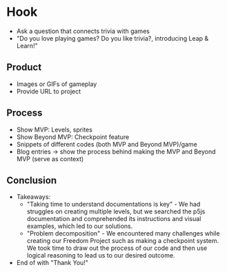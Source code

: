 # Hook
* Ask a question that connects trivia with games
* "Do you love playing games? Do you like trivia?, introducing  Leap & Learn!"

## Product
* Images or GIFs of gameplay
* Provide URL to project

## Process
* Show MVP: Levels, sprites
* Show Beyond MVP: Checkpoint feature
* Snippets of different codes (both MVP and Beyond MVP)/game
* Blog entries -> show the process behind making the MVP and Beyond MVP (serve as context)

## Conclusion
* Takeaways:
  * "Taking time to understand documentations is key" - We had struggles on creating multiple levels, but we searched the p5js documentation and comprehended its instructions and visual examples, which led to our solutions.
  * "Problem decomposition" - We encountered many challenges while creating our Freedom Project such as making a checkpoint system. We took time to draw out the process of our code and then use logical reasoning to lead us to our desired outcome.
* End of with "Thank You!"

<!-- EXAMPLE

## Hook
* Verbal riddle of GGD

## Product
* GIF/Demo of example/non-example

## Process
* Flowchart of plan
  * MVP: noun -> door -> yes/no
  * Beyond MVP: noun -> word relation API -> noun API -> yes/no, with counterexample
* Code snippets of:
  * MVP
  * Both APIs
  * Challenge with API keys

## Conclusion
* [URL to project]
* Takeaways
  * Less = more: the heart of the riddle was one line of code; it obviously took more to make the entire thing work, but one complicated line of regular expressions was essentially the solution to the riddle
  * Expect the unexpected: it’s important to budget time for things you don’t account for; for example, I didn’t consider the fact that I would need another entire API to detect nouns
  * Determination is key: ironically enough, I had to make my API keys private. At first, it didn’t seem like it was possible, which meant I couldn’t publish my app. But after all of that hard work, I was determined to find a solution, and I found it in config variables.
* "Presentation can’t, but a speech can"


-->

